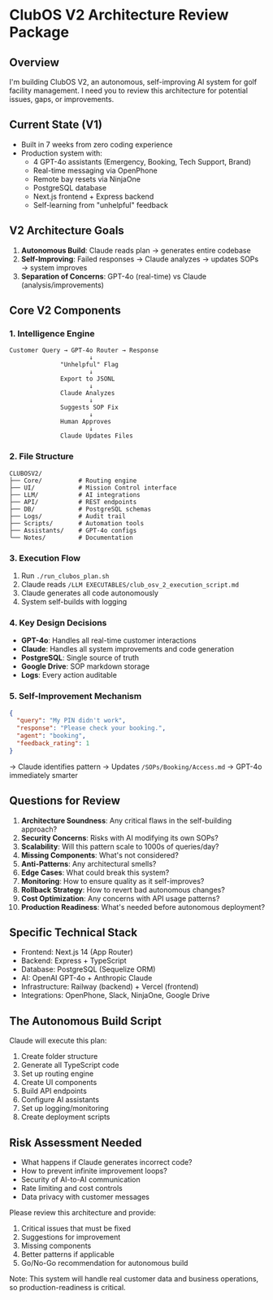 # ClubOS V2 Architecture Review Package

## Overview
I'm building ClubOS V2, an autonomous, self-improving AI system for golf facility management. I need you to review this architecture for potential issues, gaps, or improvements.

## Current State (V1)
- Built in 7 weeks from zero coding experience
- Production system with:
  - 4 GPT-4o assistants (Emergency, Booking, Tech Support, Brand)
  - Real-time messaging via OpenPhone
  - Remote bay resets via NinjaOne
  - PostgreSQL database
  - Next.js frontend + Express backend
  - Self-learning from "unhelpful" feedback

## V2 Architecture Goals
1. **Autonomous Build**: Claude reads plan → generates entire codebase
2. **Self-Improving**: Failed responses → Claude analyzes → updates SOPs → system improves
3. **Separation of Concerns**: GPT-4o (real-time) vs Claude (analysis/improvements)

## Core V2 Components

### 1. Intelligence Engine
```
Customer Query → GPT-4o Router → Response
                      ↓
              "Unhelpful" Flag
                      ↓
              Export to JSONL
                      ↓
              Claude Analyzes
                      ↓
              Suggests SOP Fix
                      ↓
              Human Approves
                      ↓
              Claude Updates Files
```

### 2. File Structure
```
CLUBOSV2/
├── Core/          # Routing engine
├── UI/            # Mission Control interface
├── LLM/           # AI integrations
├── API/           # REST endpoints
├── DB/            # PostgreSQL schemas
├── Logs/          # Audit trail
├── Scripts/       # Automation tools
├── Assistants/    # GPT-4o configs
└── Notes/         # Documentation
```

### 3. Execution Flow
1. Run `./run_clubos_plan.sh`
2. Claude reads `/LLM EXECUTABLES/club_osv_2_execution_script.md`
3. Claude generates all code autonomously
4. System self-builds with logging

### 4. Key Design Decisions
- **GPT-4o**: Handles all real-time customer interactions
- **Claude**: Handles all system improvements and code generation
- **PostgreSQL**: Single source of truth
- **Google Drive**: SOP markdown storage
- **Logs**: Every action auditable

### 5. Self-Improvement Mechanism
```json
{
  "query": "My PIN didn't work",
  "response": "Please check your booking.",
  "agent": "booking",
  "feedback_rating": 1
}
```
→ Claude identifies pattern → Updates `/SOPs/Booking/Access.md` → GPT-4o immediately smarter

## Questions for Review

1. **Architecture Soundness**: Any critical flaws in the self-building approach?
2. **Security Concerns**: Risks with AI modifying its own SOPs?
3. **Scalability**: Will this pattern scale to 1000s of queries/day?
4. **Missing Components**: What's not considered?
5. **Anti-Patterns**: Any architectural smells?
6. **Edge Cases**: What could break this system?
7. **Monitoring**: How to ensure quality as it self-improves?
8. **Rollback Strategy**: How to revert bad autonomous changes?
9. **Cost Optimization**: Any concerns with API usage patterns?
10. **Production Readiness**: What's needed before autonomous deployment?

## Specific Technical Stack
- Frontend: Next.js 14 (App Router)
- Backend: Express + TypeScript
- Database: PostgreSQL (Sequelize ORM)
- AI: OpenAI GPT-4o + Anthropic Claude
- Infrastructure: Railway (backend) + Vercel (frontend)
- Integrations: OpenPhone, Slack, NinjaOne, Google Drive

## The Autonomous Build Script
Claude will execute this plan:
1. Create folder structure
2. Generate all TypeScript code
3. Set up routing engine
4. Create UI components
5. Build API endpoints
6. Configure AI assistants
7. Set up logging/monitoring
8. Create deployment scripts

## Risk Assessment Needed
- What happens if Claude generates incorrect code?
- How to prevent infinite improvement loops?
- Security of AI-to-AI communication
- Rate limiting and cost controls
- Data privacy with customer messages

Please review this architecture and provide:
1. Critical issues that must be fixed
2. Suggestions for improvement
3. Missing components
4. Better patterns if applicable
5. Go/No-Go recommendation for autonomous build

Note: This system will handle real customer data and business operations, so production-readiness is critical.